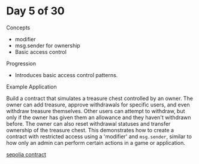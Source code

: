 # Day 5 of 30

Concepts

- modifier
- msg.sender for ownership
- Basic access control

Progression

- Introduces basic access control patterns.

Example Application

Build a contract that simulates a treasure chest controlled by an owner. The owner can add treasure, approve withdrawals for specific users, and even withdraw treasure themselves. Other users can attempt to withdraw, but only if the owner has given them an allowance and they haven't withdrawn before. The owner can also reset withdrawal statuses and transfer ownership of the treasure chest. This demonstrates how to create a contract with restricted access using a 'modifier' and `msg.sender`, similar to how only an admin can perform certain actions in a game or application.

[sepolia contract](https://sepolia.etherscan.io/address/0x79ca465291c6d57a9ef39e40179c185fdc86f577#code)
